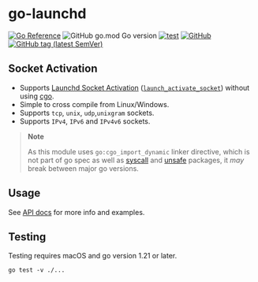 # go-launchd

[![Go Reference](https://pkg.go.dev/badge/github.com/tprasadtp/go-launchd.svg)](https://pkg.go.dev/github.com/tprasadtp/go-launchd)
![GitHub go.mod Go version](https://img.shields.io/github/go-mod/go-version/tprasadtp/go-launchd?label=go&logo=go&logoColor=white)
[![test](https://github.com/tprasadtp/go-launchd/actions/workflows/test.yml/badge.svg)](https://github.com/tprasadtp/go-launchd/actions/workflows/test.yml)
[![GitHub](https://img.shields.io/github/license/tprasadtp/go-launchd)](https://github.com/tprasadtp/go-launchd/blob/master/LICENSE)
[![GitHub tag (latest SemVer)](https://img.shields.io/github/v/tag/tprasadtp/go-launchd?color=7f50a6&label=release&logo=semver&sort=semver)](https://github.com/tprasadtp/go-launchd/releases)

## Socket Activation

- Supports [Launchd Socket Activation][socket-activation]
([`launch_activate_socket`][socket-activation]) without using [cgo].
- Simple to cross compile from Linux/Windows.
- Supports `tcp`, `unix`, `udp`,`unixgram` sockets.
- Supports `IPv4`, `IPv6` and `IPv4v6` sockets.

> **Note**
>
> As this module uses `go:cgo_import_dynamic` linker directive, which is not part
> of go spec as well as [syscall] and [unsafe] packages, it _may_ break between
> major go versions.

## Usage

See [API docs](https://pkg.go.dev/github.com/tprasadtp/go-launchd) for more info and examples.

## Testing

Testing requires macOS and go version 1.21 or later.

```
go test -v ./...
```

[syscall]: https://pkg.go.dev/syscall
[unsafe]: https://pkg.go.dev/unsafe
[cgo]: https://pkg.go.dev/cmd/cgo
[socket-activation]: https://developer.apple.com/documentation/xpc1505523-launch_activate_socket
